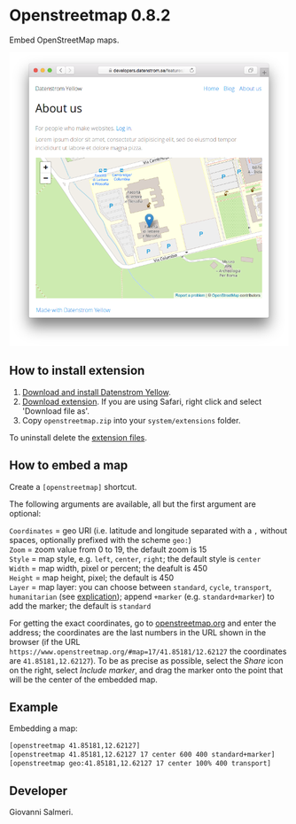 Openstreetmap 0.8.2
================
Embed OpenStreetMap maps.

<p align="center"><img src="openstreetmap-screenshot.png?raw=true" alt="Screenshot"></p>

## How to install extension

1. [Download and install Datenstrom Yellow](https://github.com/datenstrom/yellow/).
2. [Download extension](../../archive/master.zip). If you are using Safari, right click and select 'Download file as'.
3. Copy `openstreetmap.zip` into your `system/extensions` folder.

To uninstall delete the [extension files](extension.ini).

## How to embed a map

Create a `[openstreetmap]` shortcut.

The following arguments are available, all but the first argument are optional:

`Coordinates` = geo URI (i.e. latitude and longitude separated with a `,` without spaces, optionally prefixed with the scheme `geo:`)  
`Zoom` = zoom value from 0 to 19, the default zoom is 15  
`Style` = map style, e.g. `left`, `center`, `right`; the default style is `center`  
`Width` = map width, pixel or percent; the deafult is 450  
`Height` = map height, pixel; the default is 450  
`Layer` = map layer: you can choose between `standard`, `cycle`, `transport`, `humanitarian` (see [explication](https://wiki.openstreetmap.org/wiki/Browsing#Layers)); append `+marker` (e.g. `standard+marker`) to add the marker; the default is `standard`  

For getting the exact coordinates, go to [openstreetmap.org](https://www.openstreetmap.org/) and enter the address; the coordinates are the last numbers in the URL shown in the browser (if the URL `https://www.openstreetmap.org/#map=17/41.85181/12.62127` the coordinates are `41.85181,12.62127`). To be as precise as possible, select the *Share* icon on the right, select *Include marker*, and drag the marker onto the point that will be the center of the embedded map.

## Example

Embedding a map:

    [openstreetmap 41.85181,12.62127]
    [openstreetmap 41.85181,12.62127 17 center 600 400 standard+marker]
    [openstreetmap geo:41.85181,12.62127 17 center 100% 400 transport]

## Developer

Giovanni Salmeri.
